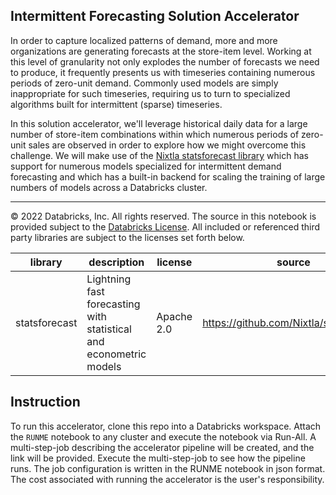 ## Intermittent Forecasting Solution Accelerator

In order to capture localized patterns of demand, more and more organizations are generating forecasts at the store-item level.  Working at this level of granularity not only explodes the number of forecasts we need to produce, it frequently presents us with timeseries containing numerous periods of zero-unit demand.  Commonly used models are simply inappropriate for such timeseries, requiring us to turn to specialized algorithms built for intermittent (sparse) timeseries.

In this solution accelerator, we'll leverage historical daily data for a large number of store-item combinations within which numerous periods of zero-unit sales are observed in order to explore how we might overcome this challenge.  We will make use of the [Nixtla statsforecast library](https://github.com/Nixtla/statsforecast) which has support for numerous models specialized for intermittent demand forecasting and which has a built-in backend for scaling the training of large numbers of models across a Databricks cluster.

___

&copy; 2022 Databricks, Inc. All rights reserved. The source in this notebook is provided subject to the [Databricks License](https://databricks.com/db-license-source).  All included or referenced third party libraries are subject to the licenses set forth below.

| library                                | description             | license    | source                                              |
|----------------------------------------|-------------------------|------------|-----------------------------------------------------|
| statsforecast| Lightning fast forecasting with statistical and econometric models | Apache 2.0 | https://github.com/Nixtla/statsforecast |

## Instruction

To run this accelerator, clone this repo into a Databricks workspace. Attach the `RUNME` notebook to any cluster and execute the notebook via Run-All. A multi-step-job describing the accelerator pipeline will be created, and the link will be provided. Execute the multi-step-job to see how the pipeline runs. The job configuration is written in the RUNME notebook in json format. The cost associated with running the accelerator is the user's responsibility.
